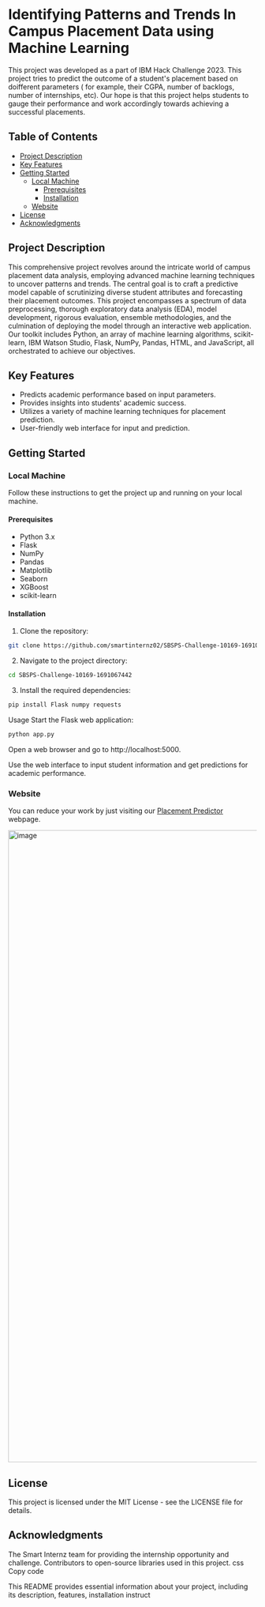 # Identifying Patterns and Trends In Campus Placement Data using Machine Learning 
This project was developed as a part of IBM Hack Challenge 2023. This project tries to predict the outcome of a student's placement based on doifferent parameters ( for example, their CGPA, number of backlogs, number of internships, etc). Our hope is that this project helps students to gauge their performance and work accordingly towards achieving a successful placements.

## Table of Contents
- [Project Description](#project-description)
- [Key Features](#key-features)
- [Getting Started](#getting-started)
  - [Local Machine](#local-machine)
    - [Prerequisites](#prerequisites)
    - [Installation](#installation)
  - [Website](#website)
- [License](#license)
- [Acknowledgments](#acknowledgments)

## Project Description
This comprehensive project revolves around the intricate world of campus placement data analysis, employing advanced machine learning techniques to uncover patterns and trends. The central goal is to craft a predictive model capable of scrutinizing diverse student attributes and forecasting their placement outcomes. This project encompasses a spectrum of data preprocessing, thorough exploratory data analysis (EDA), model development, rigorous evaluation, ensemble methodologies, and the culmination of deploying the model through an interactive web application. Our toolkit includes Python, an array of machine learning algorithms, scikit-learn, IBM Watson Studio, Flask, NumPy, Pandas, HTML, and JavaScript, all orchestrated to achieve our objectives.

## Key Features

- Predicts academic performance based on input parameters.
- Provides insights into students' academic success.
- Utilizes a variety of machine learning techniques for placement prediction.
- User-friendly web interface for input and prediction.

## Getting Started

### Local Machine

Follow these instructions to get the project up and running on your local machine.

#### Prerequisites

- Python 3.x
- Flask
- NumPy
- Pandas
- Matplotlib
- Seaborn
- XGBoost
- scikit-learn

#### Installation

1. Clone the repository:

  ```bash
git clone https://github.com/smartinternz02/SBSPS-Challenge-10169-1691067442.git
```
  
2. Navigate to the project directory:

```bash
cd SBSPS-Challenge-10169-1691067442
```

3. Install the required dependencies:

```bash
pip install Flask numpy requests
```

Usage
Start the Flask web application:

```bash
python app.py
```

Open a web browser and go to http://localhost:5000.

Use the web interface to input student information and get predictions for academic performance.

### Website

You can reduce your work by just visiting our [Placement Predictor](http://subhradip14.pythonanywhere.com/) webpage.

<img width="1280" alt="image" src="https://github.com/smartinternz02/SBSPS-Challenge-10169-1691067442/assets/91490894/cf99480b-7bb1-4b12-aaf9-872c67645296">


## License

This project is licensed under the MIT License - see the LICENSE file for details.

## Acknowledgments

The Smart Internz team for providing the internship opportunity and challenge.
Contributors to open-source libraries used in this project.
css
Copy code

This README provides essential information about your project, including its description, features, installation instruct
